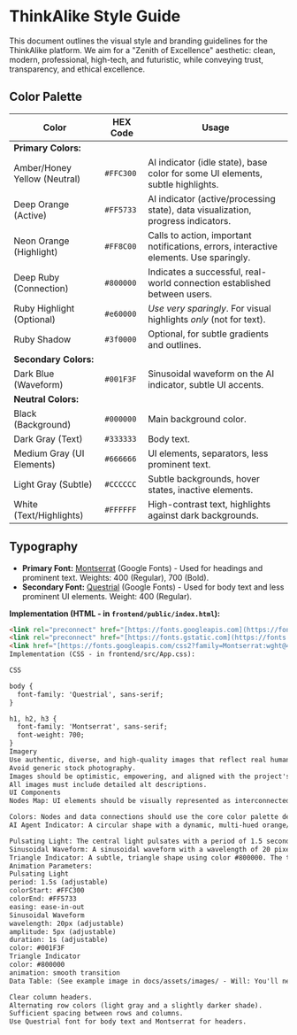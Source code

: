 # ThinkAlike Style Guide

This document outlines the visual style and branding guidelines for the ThinkAlike platform. We aim for a "Zenith of Excellence" aesthetic: clean, modern, professional, high-tech, and futuristic, while conveying trust, transparency, and ethical excellence.

## Color Palette

| Color                       | HEX Code    | Usage                                                                                                                               |
|------------------------------|-------------|------------------------------------------------------------------------------------------------------------------------------------|
| **Primary Colors:**           |             |                                                                                                                                    |
| Amber/Honey Yellow (Neutral) | `#FFC300`     | AI indicator (idle state), base color for some UI elements, subtle highlights.                                                    |
| Deep Orange (Active)         | `#FF5733`     | AI indicator (active/processing state), data visualization, progress indicators.                                                |
| Neon Orange (Highlight)     | `#FF8C00`     | Calls to action, important notifications, errors, interactive elements. Use sparingly.                                          |
| Deep Ruby (Connection)       | `#800000`     | Indicates a successful, real-world connection established between users.                                                          |
| Ruby Highlight (Optional)   | `#e60000`    | *Use very sparingly*. For visual highlights *only* (not for text).                                                                 |
| Ruby Shadow                 |  `#3f0000`     | Optional, for subtle gradients and outlines.                                                                                     |
| **Secondary Colors:**        |             |                                                                                                                                    |
| Dark Blue (Waveform)          | `#001F3F`     | Sinusoidal waveform on the AI indicator, subtle UI accents.                                                                       |
| **Neutral Colors:**          |             |                                                                                                                                    |
| Black (Background)          | `#000000`     | Main background color.                                                                                                           |
| Dark Gray (Text)            | `#333333`     | Body text.                                                                                                                      |
| Medium Gray (UI Elements)   | `#666666`     | UI elements, separators, less prominent text.                                                                                    |
| Light Gray (Subtle)         | `#CCCCCC`     | Subtle backgrounds, hover states, inactive elements.                                                                              |
| White (Text/Highlights)     | `#FFFFFF`     | High-contrast text, highlights against dark backgrounds.                                                                           |

## Typography

*   **Primary Font:** [Montserrat](https://fonts.google.com/specimen/Montserrat) (Google Fonts) - Used for headings and prominent text. Weights: 400 (Regular), 700 (Bold).
*   **Secondary Font:** [Questrial](https://fonts.google.com/specimen/Questrial) (Google Fonts) - Used for body text and less prominent UI elements. Weight: 400 (Regular).

**Implementation (HTML - in `frontend/public/index.html`):**

```html
<link rel="preconnect" href="[https://fonts.googleapis.com](https://fonts.googleapis.com)">
<link rel="preconnect" href="[https://fonts.gstatic.com](https://fonts.gstatic.com)" crossorigin>
<link href="[https://fonts.googleapis.com/css2?family=Montserrat:wght@400;700&family=Questrial&display=swap](https://fonts.googleapis.com/css2?family=Montserrat:wght@400;700&family=Questrial&display=swap)" rel="stylesheet">
Implementation (CSS - in frontend/src/App.css):

CSS

body {
  font-family: 'Questrial', sans-serif;
}

h1, h2, h3 {
  font-family: 'Montserrat', sans-serif;
  font-weight: 700;
}
Imagery
Use authentic, diverse, and high-quality images that reflect real human connections.
Avoid generic stock photography.
Images should be optimistic, empowering, and aligned with the project's core values.
All images must include detailed alt descriptions.
UI Components
Nodes Map: UI elements should be visually represented as interconnected nodes, with lines indicating relationships and data flow. (See example images in docs/assets/images/ - Will: You'll need to add the correct relative paths after uploading the images.)

Colors: Nodes and data connections should use the core color palette defined above.
AI Agent Indicator: A circular shape with a dynamic, multi-hued orange/red light at its center against a black background.

Pulsating Light: The central light pulsates with a period of 1.5 seconds (adjustable), smoothly transitioning between #FFC300 (brighter yellow-orange) and #FF5733 (deeper orange). The intensity change should follow an ease-in-out timing function.
Sinusoidal Waveform: A sinusoidal waveform with a wavelength of 20 pixels (adjustable) and an amplitude of 5 pixels (adjustable) travels across the circle from left to right over a duration of 1 second (adjustable). The waveform color is #001F3F (dark blue).
Triangle Indicator: A subtle, triangle shape using color #800000. The triangle should be within the circle, and should become clearly visible (increasing in opacity or brightness) when a direct, real-world connection is established between two users. The change must be smooth.
Animation Parameters:
Pulsating Light
period: 1.5s (adjustable)
colorStart: #FFC300
colorEnd: #FF5733
easing: ease-in-out
Sinusoidal Waveform
wavelength: 20px (adjustable)
amplitude: 5px (adjustable)
duration: 1s (adjustable)
color: #001F3F
Triangle Indicator
color: #800000
animation: smooth transition
Data Table: (See example image in docs/assets/images/ - Will: You'll need to add the correct relative path after uploading the image.) Key features include:

Clear column headers.
Alternating row colors (light gray and a slightly darker shade).
Sufficient spacing between rows and columns.
Use Questrial font for body text and Montserrat for headers.

